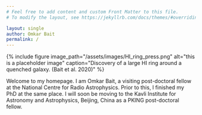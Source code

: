 ```yaml
---
# Feel free to add content and custom Front Matter to this file.
# To modify the layout, see https://jekyllrb.com/docs/themes/#overriding-theme-defaults

layout: single
author: Omkar Bait
permalink: /
---
```


{% include figure image_path="/assets/images/HI_ring_press.png" alt="this is a placeholder image" caption="Discovery of a large HI ring around a quenched galaxy. (Bait et al. 2020)" %}

Welcome to my homepage. I am Omkar Bait, a visiting post-doctoral fellow at the National Centre for Radio Astrophysics. Prior to this, I finished my PhD at the same place. I will soon be moving to the Kavli Institute for Astronomy and Astrophysics, Beijing, China as a PKING post-doctoral fellow. 
